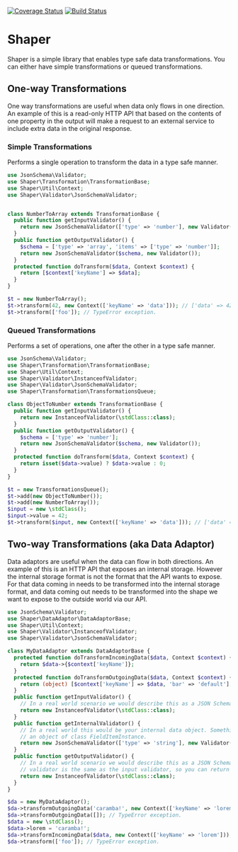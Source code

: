 [![Coverage Status](https://coveralls.io/repos/e0ipso/shaper/badge.svg?branch=master&service=github)](https://coveralls.io/github/e0ipso/shaper?branch=master) [![Build Status](https://travis-ci.org/e0ipso/shaper.svg?branch=master)](https://travis-ci.org/e0ipso/shaper)

# Shaper

Shaper is a simple library that enables type safe data transformations. You can either have simple
transformations or queued transformations.

## One-way Transformations

One way transformations are useful when data only flows in one direction. An example of this is a
read-only HTTP API that based on the contents of one property in the output will make a request to
an external service to include extra data in the original response.

### Simple Transformations

Performs a single operation to transform the data in a type safe manner.

```php
use JsonSchema\Validator;
use Shaper\Transformation\TransformationBase;
use Shaper\Util\Context;
use Shaper\Validator\JsonSchemaValidator;


class NumberToArray extends TransformationBase {
  public function getInputValidator() {
    return new JsonSchemaValidator(['type' => 'number'], new Validator());
  }
  public function getOutputValidator() {
    $schema = ['type' => 'array', 'items' => ['type' => 'number']];
    return new JsonSchemaValidator($schema, new Validator());
  }
  protected function doTransform($data, Context $context) {
    return [$context['keyName'] => $data];
  }
}

$t = new NumberToArray();
$t->transform(42, new Context(['keyName' => 'data'])); // ['data' => 42]
$t->transform(['foo']); // TypeError exception.
```

### Queued Transformations

Performs a set of operations, one after the other in a type safe manner.

```php
use JsonSchema\Validator;
use Shaper\Transformation\TransformationBase;
use Shaper\Util\Context;
use Shaper\Validator\InstanceofValidator;
use Shaper\Validator\JsonSchemaValidator;
use Shaper\Transformation\TransformationsQueue;

class ObjectToNumber extends TransformationBase {
  public function getInputValidator() {
    return new InstanceofValidator(\stdClass::class);
  }
  public function getOutputValidator() {
    $schema = ['type' => 'number'];
    return new JsonSchemaValidator($schema, new Validator());
  }
  protected function doTransform($data, Context $context) {
    return isset($data->value) ? $data->value : 0;
  }
}

$t = new TransformationsQueue();
$t->add(new ObjectToNumber());
$t->add(new NumberToArray());
$input = new \stdClass();
$input->value = 42;
$t->transform($input, new Context(['keyName' => 'data'])); // ['data' => 42]
```

## Two-way Transformations (aka Data Adaptor)

Data adaptors are useful when the data can flow in both directions. An example of this is an HTTP
API that exposes an internal storage. However the internal storage format is not the format that the
API wants to expose. For that data coming in needs to be transformed into the internal storage
format, and data coming out needs to be transformed into the shape we want to expose to the outside
world via our API.

```php
use JsonSchema\Validator;
use Shaper\DataAdaptor\DataAdaptorBase;
use Shaper\Util\Context;
use Shaper\Validator\InstanceofValidator;
use Shaper\Validator\JsonSchemaValidator;

class MyDataAdaptor extends DataAdaptorBase {
  protected function doTransformIncomingData($data, Context $context) {
    return $data->{$context['keyName']};
  }
  protected function doTransformOutgoingData($data, Context $context) {
    return (object) [$context['keyName'] => $data, 'bar' => 'default'];
  }
  public function getInputValidator() {
    // In a real world scenario we would describe this as a JSON Schema.
    return new InstanceofValidator(\stdClass::class);
  }
  public function getInternalValidator() {
    // In a real world this would be your internal data object. Something like cheking that this is
    // an object of class FieldItemInstance.
    return new JsonSchemaValidator(['type' => 'string'], new Validator());
  }
  public function getOutputValidator() {
    // In a real world scenario we would describe this as a JSON Schema. In most cases the output
    // validator is the same as the input validator, so you can return the input validator here.
    return new InstanceofValidator(\stdClass::class);
  }
}

$da = new MyDataAdaptor();
$da->transformOutgoingData('caramba!', new Context(['keyName' => 'lorem'])); // (object) ['lorem' => 'caramba!', 'bar' => 'default']
$da->transformOutgoingData([]); // TypeError exception.
$data = new \stdClass();
$data->lorem = 'caramba!';
$da->transformIncomingData($data, new Context(['keyName' => 'lorem'])); // 'caramba!'
$da->transform(['foo']); // TypeError exception.
```
